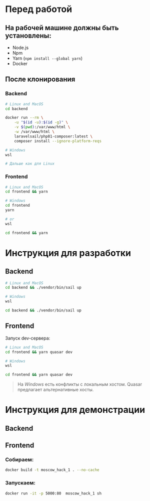 # Перед работой

## На рабочей машине должны быть установлены:

- Node.js
- Npm
- Yarn (`npm install --global yarn`)
- Docker

## После клонирования

### Backend

```bash
# Linux and MacOS
cd backend 

docker run --rm \
    -u "$(id -u):$(id -g)" \
    -v $(pwd):/var/www/html \
    -w /var/www/html \
    laravelsail/php81-composer:latest \
    composer install --ignore-platform-reqs

# Windows
wsl 

# Дальше как для Linux
```

### Frontend

```bash
# Linux and MacOS
cd frontend && yarn

# Windows
cd frontend
yarn

# or
wsl

cd frontend && yarn
```

# Инструкция для разработки

## Backend

```bash
# Linux and MacOS
cd backend && ./vendor/bin/sail up

# Windows
wsl

cd backend && ./vendor/bin/sail up
```

## Frontend

Запуск dev-сервера:

```bash
# Linux and MacOS
cd frontend && yarn quasar dev

# Windows
wsl

cd frontend && yarn quasar dev
```
> На *Windows* есть конфликты с локальным хостом. Quasar предлагает альтернативные хосты.

# Инструкция для демонстрации

## Backend

## Frontend

### Собираем:

```bash
docker build -t moscow_hack_1 . --no-cache
```

### Запускаем:

```bash
docker run -it -p 5000:80  moscow_hack_1 sh
```
